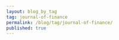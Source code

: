 ```yaml
---
layout: blog_by_tag
tag: journal-of-finance
permalink: /blog/tag/journal-of-finance/
published: true
---
```

